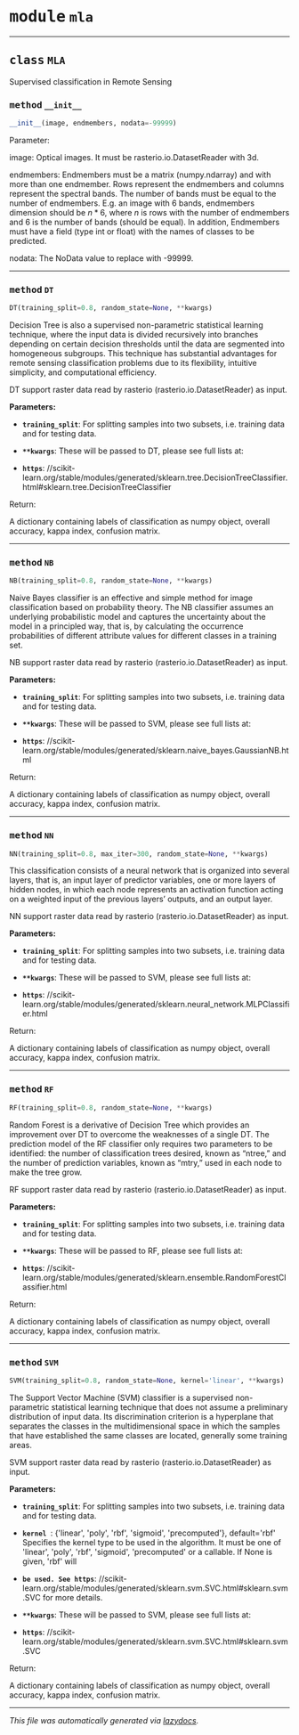 <!-- markdownlint-disable -->

# <kbd>module</kbd> `mla`






---

## <kbd>class</kbd> `MLA`
Supervised classification in Remote Sensing 

### <kbd>method</kbd> `__init__`

```python
__init__(image, endmembers, nodata=-99999)
```

Parameter: 

 image: Optical images. It must be rasterio.io.DatasetReader with 3d.  

 endmembers: Endmembers must be a matrix (numpy.ndarray) and with more than one endmember.   Rows represent the endmembers and columns represent the spectral bands.  The number of bands must be equal to the number of endmembers.  E.g. an image with 6 bands, endmembers dimension should be $n*6$, where $n$   is rows with the number of endmembers and 6 is the number of bands   (should be equal).  In addition, Endmembers must have a field (type int or float) with the names   of classes to be predicted.  

 nodata: The NoData value to replace with -99999.  






---

### <kbd>method</kbd> `DT`

```python
DT(training_split=0.8, random_state=None, **kwargs)
```

Decision Tree is also a supervised non-parametric statistical learning technique, where the input data is divided recursively  into branches depending on certain decision thresholds until the data are segmented into homogeneous subgroups.  This technique has substantial advantages for remote sensing classification problems due to its flexibility, intuitive simplicity,  and computational efficiency. 

DT support raster data read by rasterio (rasterio.io.DatasetReader) as input. 





**Parameters:**
 


 - <b>`training_split`</b>:  For splitting samples into two subsets, i.e. training data and for testing  data.  


 - <b>`**kwargs`</b>:  These will be passed to DT, please see full lists at: 
 - <b>`https`</b>: //scikit-learn.org/stable/modules/generated/sklearn.tree.DecisionTreeClassifier.html#sklearn.tree.DecisionTreeClassifier 

Return: 

A dictionary containing labels of classification as numpy object, overall accuracy, kappa index, confusion matrix. 

---

### <kbd>method</kbd> `NB`

```python
NB(training_split=0.8, random_state=None, **kwargs)
```

Naive Bayes classifier is an effective and simple method for image classification based on probability theory. The NB  classifier assumes an underlying probabilistic model and captures the uncertainty about the model in a principled way,  that is, by calculating the occurrence probabilities of different attribute values for different classes in a training  set. 

NB support raster data read by rasterio (rasterio.io.DatasetReader) as input. 





**Parameters:**
 


 - <b>`training_split`</b>:  For splitting samples into two subsets, i.e. training data and for testing  data.  


 - <b>`**kwargs`</b>:  These will be passed to SVM, please see full lists at: 
 - <b>`https`</b>: //scikit-learn.org/stable/modules/generated/sklearn.naive_bayes.GaussianNB.html 

Return: 

A dictionary containing labels of classification as numpy object, overall accuracy, kappa index, confusion matrix. 

---

### <kbd>method</kbd> `NN`

```python
NN(training_split=0.8, max_iter=300, random_state=None, **kwargs)
```

This classification consists of a neural network that is organized into several layers, that is, an input layer of predictor  variables, one or more layers of hidden nodes, in which each node represents an activation function acting on a weighted input  of the previous layers’ outputs, and an output layer. 

NN support raster data read by rasterio (rasterio.io.DatasetReader) as input. 





**Parameters:**
 


 - <b>`training_split`</b>:  For splitting samples into two subsets, i.e. training data and for testing  data.  


 - <b>`**kwargs`</b>:  These will be passed to SVM, please see full lists at: 
 - <b>`https`</b>: //scikit-learn.org/stable/modules/generated/sklearn.neural_network.MLPClassifier.html 

Return: 

A dictionary containing labels of classification as numpy object, overall accuracy, kappa index, confusion matrix. 

---

### <kbd>method</kbd> `RF`

```python
RF(training_split=0.8, random_state=None, **kwargs)
```

Random Forest is a derivative of Decision Tree which provides an improvement over DT to overcome the weaknesses of a single DT.  The prediction model of the RF classifier only requires two parameters to be identified: the number of classification trees desired,  known as “ntree,” and the number of prediction variables, known as “mtry,” used in each node to make the tree grow. 

RF support raster data read by rasterio (rasterio.io.DatasetReader) as input. 





**Parameters:**
 


 - <b>`training_split`</b>:  For splitting samples into two subsets, i.e. training data and for testing  data.  


 - <b>`**kwargs`</b>:  These will be passed to RF, please see full lists at: 
 - <b>`https`</b>: //scikit-learn.org/stable/modules/generated/sklearn.ensemble.RandomForestClassifier.html 

Return: 

A dictionary containing labels of classification as numpy object, overall accuracy, kappa index, confusion matrix. 

---

### <kbd>method</kbd> `SVM`

```python
SVM(training_split=0.8, random_state=None, kernel='linear', **kwargs)
```

The Support Vector Machine (SVM) classifier is a supervised non-parametric statistical learning technique that  does not assume a preliminary distribution of input data. Its discrimination criterion is a  hyperplane that separates the classes in the multidimensional space in which the samples  that have established the same classes are located, generally some training areas. 

SVM support raster data read by rasterio (rasterio.io.DatasetReader) as input. 





**Parameters:**
 


 - <b>`training_split`</b>:  For splitting samples into two subsets, i.e. training data and for testing  data. 


 - <b>`kernel `</b>:  {'linear', 'poly', 'rbf', 'sigmoid', 'precomputed'}, default='rbf' Specifies   the kernel type to be used in the algorithm. It must be one of 'linear', 'poly',   'rbf', 'sigmoid', 'precomputed' or a callable. If None is given, 'rbf' will  
 - <b>`be used. See https`</b>: //scikit-learn.org/stable/modules/generated/sklearn.svm.SVC.html#sklearn.svm.SVC for more details. 


 - <b>`**kwargs`</b>:  These will be passed to SVM, please see full lists at: 
 - <b>`https`</b>: //scikit-learn.org/stable/modules/generated/sklearn.svm.SVC.html#sklearn.svm.SVC 

Return: 

A dictionary containing labels of classification as numpy object, overall accuracy, kappa index, confusion matrix. 




---

_This file was automatically generated via [lazydocs](https://github.com/ml-tooling/lazydocs)._
